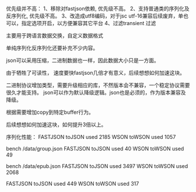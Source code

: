 优先级并不高：
1、移除对fastjson依赖, 优先级不高。
2、支持普通类的序列化及反序列化, 优先级不高。
3、改造成utf8编码，对于jsc utf-16兼容后续废弃，单也可以，指定选项开启，以方便兼容其它平台
4、过滤transient 过滤

主要用于跨语言数据交换，自定义数据格式

单纯序列化反序列化还要补充不少内容。

json可以采用压缩，二进制数据也一样，因此数据大小只是一方面。

由于牺牲了可读性， 速度要快fastjson几倍才有意义，后续想想如何加速这块。

二进制协议增加类型，需要升级相应的库，不然版本会不兼容，一个稳定协议需要很久才能支持。
json可以作为默认降级逻辑。json也是必须的，作为版本兼容及降级。

根据需要增加copy到特定buffer行为。

后续想想如何加速这块，如何提升3倍以上。

序列化性能：
FASTJSON toJSON used 2185
WSON toWSON used 1057

bench /data/group.json
FASTJSON toJSON used 40
WSON toWSON used 49

bench /data/epub.json
FASTJSON toJSON used 3497
WSON toWSON used 2068

FASTJSON toJSON used 449
WSON toWSON used 317